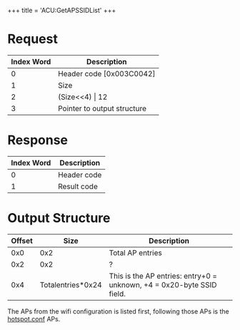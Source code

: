 +++
title = 'ACU:GetAPSSIDList'
+++

# Request

| Index Word | Description                 |
|------------|-----------------------------|
| 0          | Header code \[0x003C0042\]  |
| 1          | Size                        |
| 2          | (Size\<\<4) \| 12           |
| 3          | Pointer to output structure |

# Response

| Index Word | Description |
|------------|-------------|
| 0          | Header code |
| 1          | Result code |

# Output Structure

| Offset | Size               | Description                                                           |
|--------|--------------------|-----------------------------------------------------------------------|
| 0x0    | 0x2                | Total AP entries                                                      |
| 0x2    | 0x2                | ?                                                                     |
| 0x4    | Totalentries\*0x24 | This is the AP entries: entry+0 = unknown, +4 = 0x20-byte SSID field. |

The APs from the wifi configuration is listed first, following those APs
is the [hotspot.conf](Nintendo_Zone "wikilink") APs.